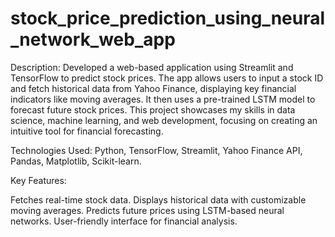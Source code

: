 # stock_price_prediction_using_neural_network_web_app

Description: Developed a web-based application using Streamlit and TensorFlow to predict stock prices. The app allows users to input a stock ID and fetch historical data from Yahoo Finance, displaying key financial indicators like moving averages. It then uses a pre-trained LSTM model to forecast future stock prices. This project showcases my skills in data science, machine learning, and web development, focusing on creating an intuitive tool for financial forecasting.

Technologies Used: Python, TensorFlow, Streamlit, Yahoo Finance API, Pandas, Matplotlib, Scikit-learn.

Key Features:

Fetches real-time stock data.
Displays historical data with customizable moving averages.
Predicts future prices using LSTM-based neural networks.
User-friendly interface for financial analysis.
